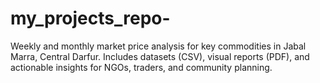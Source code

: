 # my_projects_repo-
Weekly and monthly market price analysis for key commodities in Jabal Marra, Central Darfur. Includes datasets (CSV), visual reports (PDF), and actionable insights for NGOs, traders, and community planning. 

